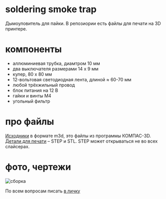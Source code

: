 # soldering smoke trap
Дымоуловитель для пайки. В репозиории есть файлы для печати на 3D принтере.
# компоненты
- аллюминиевая трубка, диамтром 10 мм
- два выключателя размерами 14 x 9 мм
- кулер, 80 x 80 мм
- 12-вольтовая светодиодная лента, длиной ≈ 60-70 мм
- любой трёхжильный провод
- блок питания на 12 В
- гайки и винты M4
- угольный фильтр
# про файлы
[Исходники](https://github.com/DIY-Elecron1cs/soldereing-smoke-trap/tree/main/sources) в формате m3d, это файлы из программы КОМПАС-3D.
[Детали для печати](https://github.com/DIY-Elecron1cs/soldereing-smoke-trap/tree/main/for%20printing) – STEP и STL.
STEP может открываться не во всех слайсерах.
# фото, чертежи
![сборка](https://github.com/DIY-Elecron1cs/soldereing-smoke-trap/blob/main/images/image.png?raw=true)

По всем вопросам писать [в личку](https://t.me/Oleg_Krd_RU)
